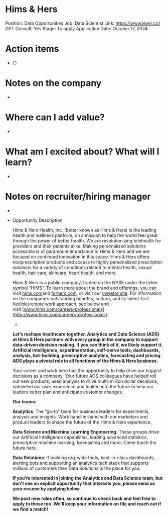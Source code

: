 # Hims & Hers

Position: Data Opportunities 
Job: Data Scientist
Link: https://www.lever.co/
GPT Consult: Yes
Stage: To apply
Application Date: October 17, 2024

# Action items

- [ ]  

# Notes on the company

- 

# Where can I add value?

- 

# What am I excited about? What will I learn?

- 

# Notes on recruiter/hiring manager

- 

- Opportunity Description
    
    Hims & Hers Health, Inc. (better known as Hims & Hers) is the leading health and wellness platform, on a mission to help the world feel great through the power of better health. We are revolutionizing telehealth for providers and their patients alike. Making personalized solutions accessible is of paramount importance to Hims & Hers and we are focused on continued innovation in this space. Hims & Hers offers nonprescription products and access to highly personalized prescription solutions for a variety of conditions related to mental health, sexual health, hair care, skincare, heart health, and more.
    
    Hims & Hers is a public company, traded on the NYSE under the ticker symbol “HIMS”. To learn more about the brand and offerings, you can visit [hims.com](http://forhims.com/)and [forhers.com](http://forhers.com/), or visit our [investor site](https://investors.hims.com/overview/default.aspx). For information on the company’s outstanding benefits, culture, and its talent-first flexible/remote work approach, see below and visit [www.hims.com/careers-professionals](http://www.hims.com/careers-professionals).
    
    - 
    
    **Let’s reshape healthcare together. Analytics and Data Science (ADS) at Hims & Hers partners with every group in the company to support data-driven decision making. If you can think of it, we likely support it. Artificial intelligence, experimentation, self-serve tools, dashboards, analysis, bot-building, prescriptive analytics, forecasting and pricing. ADS plays a pivotal role in all functions of the Hims & Hers business.**
    
    Your career and work here has the opportunity to help drive our biggest decisions as a company. Your future ADS colleagues have helped roll out new products, used analysis to drive multi-million dollar decisions, upleveled our user experience and looked into the future to help our leaders better plan and anticipate customer changes.
    
    **Our teams:**
    
    **Analytics**: The “go-to” team for business leaders for experiments, analysis and insights. Work hand-in-hand with our marketers and product leaders to shape the future of the Hims & Hers experience.
    
    **Data Science and Machine Learning Engineering**: These groups drive our Artificial Intelligence capabilities, leading advanced statistics, prescriptive machine learning, forecasting and more. Come touch the future here.
    
    **Data Solutions**: If building org-wide tools, best-in-class dashboards, alerting bots and supporting an analytics tech stack that supports millions of customers then Data Solutions is the place for you.
    
    **If you’re interested in joining the Analytics and Data Science team, but don't see an explicit opportunity that interests you, please send us your resume by applying below.**
    
    **We post new roles often, so continue to check back and feel free to apply to those too. We'll keep your information on file and reach out if we find a match!**